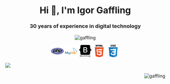 <h1 align="center">Hi 👋, I'm Igor Gaffling</h1>
<h3 align="center">30 years of experience in digital technology</h3>

<!-- VIEW STAT -->
<p align="center"><img align="center" src="https://github-readme-stats.vercel.app/api?username=gaffling&show_icons=true&locale=en" alt="gaffling" /></p>


<!-- Languages and Tools -->
<p align="center">
<a href="https://www.php.net" target="_blank" rel="noreferrer"> <img src="https://raw.githubusercontent.com/devicons/devicon/master/icons/php/php-original.svg" alt="php" width="40" height="40"/></a>
<a href="https://www.mysql.com/" target="_blank" rel="noreferrer"> <img src="https://raw.githubusercontent.com/devicons/devicon/master/icons/mysql/mysql-original-wordmark.svg" alt="mysql" width="40" height="40"/></a> 
<a href="https://getbootstrap.com" target="_blank" rel="noreferrer"> <img src="https://raw.githubusercontent.com/devicons/devicon/master/icons/bootstrap/bootstrap-plain-wordmark.svg" alt="bootstrap" width="40" height="40"/></a> 
<a href="https://www.w3.org/html/" target="_blank" rel="noreferrer"> <img src="https://raw.githubusercontent.com/devicons/devicon/master/icons/html5/html5-original-wordmark.svg" alt="html5" width="40" height="40"/></a>
<a href="https://www.w3schools.com/css/" target="_blank" rel="noreferrer"> <img src="https://raw.githubusercontent.com/devicons/devicon/master/icons/css3/css3-original-wordmark.svg" alt="css3" width="40" height="40"/></a> 
</p>
  
<!-- IMAGE -->
![](https://source.unsplash.com/random/?city,night)

<!-- VISITOR COUNTER -->
<p align="right"> <img src="https://komarev.com/ghpvc/?username=gaffling&label=Profile%20views&color=0e75b6&style=flat" alt="gaffling" /> </p>
